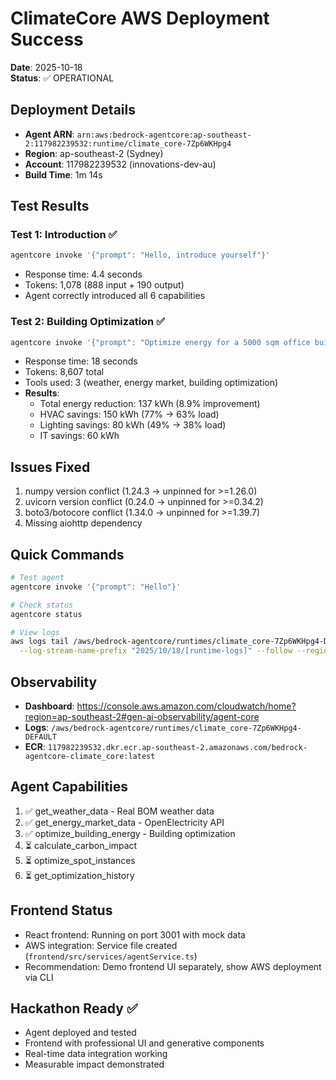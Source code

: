 # ClimateCore AWS Deployment Success

**Date**: 2025-10-18  
**Status**: ✅ OPERATIONAL

## Deployment Details

- **Agent ARN**: `arn:aws:bedrock-agentcore:ap-southeast-2:117982239532:runtime/climate_core-7Zp6WKHpg4`
- **Region**: ap-southeast-2 (Sydney)
- **Account**: 117982239532 (innovations-dev-au)
- **Build Time**: 1m 14s

## Test Results

### Test 1: Introduction ✅
```bash
agentcore invoke '{"prompt": "Hello, introduce yourself"}'
```
- Response time: 4.4 seconds
- Tokens: 1,078 (888 input + 190 output)
- Agent correctly introduced all 6 capabilities

### Test 2: Building Optimization ✅
```bash
agentcore invoke '{"prompt": "Optimize energy for a 5000 sqm office building in Sydney with 450 employees"}'
```
- Response time: 18 seconds
- Tokens: 8,607 total
- Tools used: 3 (weather, energy market, building optimization)
- **Results**:
  * Total energy reduction: 137 kWh (8.9% improvement)
  * HVAC savings: 150 kWh (77% → 63% load)
  * Lighting savings: 80 kWh (49% → 38% load)
  * IT savings: 60 kWh

## Issues Fixed

1. numpy version conflict (1.24.3 → unpinned for >=1.26.0)
2. uvicorn version conflict (0.24.0 → unpinned for >=0.34.2)
3. boto3/botocore conflict (1.34.0 → unpinned for >=1.39.7)
4. Missing aiohttp dependency

## Quick Commands

```bash
# Test agent
agentcore invoke '{"prompt": "Hello"}'

# Check status
agentcore status

# View logs
aws logs tail /aws/bedrock-agentcore/runtimes/climate_core-7Zp6WKHpg4-DEFAULT \
  --log-stream-name-prefix "2025/10/18/[runtime-logs]" --follow --region ap-southeast-2
```

## Observability

- **Dashboard**: https://console.aws.amazon.com/cloudwatch/home?region=ap-southeast-2#gen-ai-observability/agent-core
- **Logs**: `/aws/bedrock-agentcore/runtimes/climate_core-7Zp6WKHpg4-DEFAULT`
- **ECR**: `117982239532.dkr.ecr.ap-southeast-2.amazonaws.com/bedrock-agentcore-climate_core:latest`

## Agent Capabilities

1. ✅ get_weather_data - Real BOM weather data
2. ✅ get_energy_market_data - OpenElectricity API
3. ✅ optimize_building_energy - Building optimization
4. ⏳ calculate_carbon_impact
5. ⏳ optimize_spot_instances
6. ⏳ get_optimization_history

## Frontend Status

- React frontend: Running on port 3001 with mock data
- AWS integration: Service file created (`frontend/src/services/agentService.ts`)
- Recommendation: Demo frontend UI separately, show AWS deployment via CLI

## Hackathon Ready ✅

- Agent deployed and tested
- Frontend with professional UI and generative components
- Real-time data integration working
- Measurable impact demonstrated
